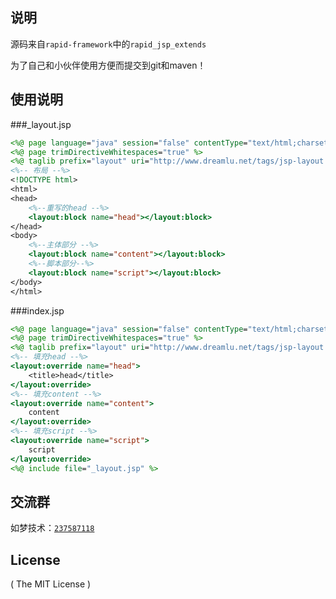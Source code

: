 ## 说明
源码来自`rapid-framework`中的`rapid_jsp_extends`

为了自己和小伙伴使用方便而提交到git和maven！

## 使用说明
###_layout.jsp
```jsp
<%@ page language="java" session="false" contentType="text/html;charset=UTF-8" isELIgnored="false"%>
<%@ page trimDirectiveWhitespaces="true" %>
<%@ taglib prefix="layout" uri="http://www.dreamlu.net/tags/jsp-layout.tld" %>
<%-- 布局 --%>
<!DOCTYPE html>
<html>
<head>
	<%--重写的head --%>
	<layout:block name="head"></layout:block>
</head>
<body>
	<%--主体部分 --%>
	<layout:block name="content"></layout:block>
	<%--脚本部分--%>
	<layout:block name="script"></layout:block>
</body>
</html>
```
###index.jsp
```jsp
<%@ page language="java" session="false" contentType="text/html;charset=UTF-8" isELIgnored="false"%>
<%@ page trimDirectiveWhitespaces="true" %>
<%@ taglib prefix="layout" uri="http://www.dreamlu.net/tags/jsp-layout.tld" %>
<%-- 填充head --%>
<layout:override name="head">
    <title>head</title>
</layout:override>
<%-- 填充content --%>
<layout:override name="content">
    content
</layout:override>
<%-- 填充script --%>
<layout:override name="script">
    script
</layout:override>
<%@ include file="_layout.jsp" %>
```

## 交流群
如梦技术：[`237587118`](http://shang.qq.com/wpa/qunwpa?idkey=f78fcb750b4f72c92ff4d375d2884dd69b552301a1f2681af956bd32700eb2c0)

## License

( The MIT License )
